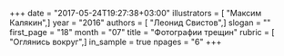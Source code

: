 +++
date = "2017-05-24T19:27:38+03:00"
illustrators = [ "Максим Калякин",]
year = "2016"
authors = [ "Леонид Свистов",]
slogan = ""
first_page = "18"
month = "07"
title = "Фотографии трещин"
rubric = [ "Оглянись вокруг",]
in_sample = true
npages = "6"
+++
